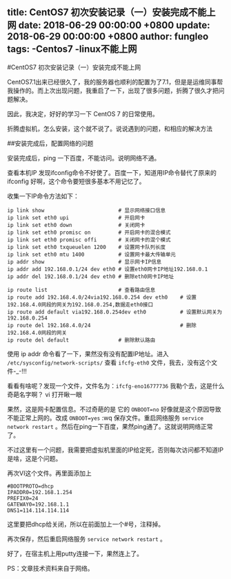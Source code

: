 title: CentOS7 初次安装记录（一）安装完成不能上网
date: 2018-06-29 00:00:00 +0800
update: 2018-06-29 00:00:00 +0800
author: fungleo
tags:
    -Centos7
    -linux不能上网
---

#CentOS7 初次安装记录（一）安装完成不能上网

CentOS7.1出来已经很久了，我的服务器也顺利的配置为了7.1，但是是运维同事帮我操作的。而上次出现问题，我重启了一下，出现了很多问题，折腾了很久才把问题解决。

因此，我决定，好好的学习一下 CentOS 7 的日常使用。

折腾虚拟机，怎么安装，这个就不说了。说说遇到的问题，和相应的解决方法

##安装完成后，配置网络的问题

安装完成后，ping 一下百度，不能访问。说明网络不通。

查看本机IP 发现ifconfig命令不好使了。百度一下，知道用IP命令替代了原来的 ifconfig 好啊，这个命令要短很多基本不用记忆了。

收集一下IP命令方法如下：

```language
ip link show						# 显示网络接口信息
ip link set eth0 upi				# 开启网卡
ip link set eth0 down				# 关闭网卡
ip link set eth0 promisc on			# 开启网卡的混合模式
ip link set eth0 promisc offi		# 关闭网卡的混个模式
ip link set eth0 txqueuelen 1200	# 设置网卡队列长度
ip link set eth0 mtu 1400			# 设置网卡最大传输单元
ip addr show						# 显示网卡IP信息
ip addr add 192.168.0.1/24 dev eth0	# 设置eth0网卡IP地址192.168.0.1
ip addr del 192.168.0.1/24 dev eth0	# 删除eth0网卡IP地址

ip route list						# 查看路由信息
ip route add 192.168.4.0/24via192.168.0.254 dev eth0	# 设置192.168.4.0网段的网关为192.168.0.254,数据走eth0接口
ip route add default via192.168.0.254dev eth0		 	# 设置默认网关为192.168.0.254
ip route del 192.168.4.0/24							 	# 删除192.168.4.0网段的网关
ip route del default				# 删除默认路由
```

使用 ip addr 命令看了一下，果然没有没有配置IP地址。进入 `/etc/sysconfig/network-scripts/` 查看 `ifcfg-eth0` 文件，我去，没有这个文件-_-!!! 

看看有啥呢？发现一个文件，文件名为：`ifcfg-eno16777736` 我勒个去，这是什么奇葩名字啊？ vi 打开瞅一眼

果然，这是网卡配置信息。不过奇葩的是 它的 `ONBOOT=no` 好像就是这个原因导致不能正常上网的。改成 `ONBOOT=yes` :wq 保存文件。重启网络服务 `service network restart` 。然后在ping一下百度，果然ping通了。这就说明网络正常了。

不过这里有一个问题，我需要把虚拟机里面的IP给定死，否则每次访问都不知道IP是啥，这是个问题。

再次VI这个文件。再里面添加上

```language
#BOOTPROTO=dhcp
IPADDR0=192.168.1.254
PREFIX0=24
GATEWAY0=192.168.1.1
DNS1=114.114.114.114
```
这里要把dhcp给关闭，所以在前面加上一个#号，注释掉。

再次保存，然后重启网络服务 `service network restart` 。

好了，在宿主机上用putty连接一下，果然连上了。

PS：文章技术资料来自于网络。